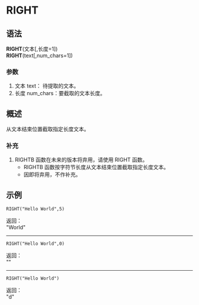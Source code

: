 # RIGHT

## 语法

**RIGHT**(文本[,长度=1])  
**RIGHT**(text[,num_chars=1])

### 参数

1. 文本 text： 待提取的文本。
2. 长度 num_chars：要截取的文本长度。

## 概述

从文本结束位置截取指定长度文本。

### 补充

1. RIGHTB 函数在未来的版本将弃用，请使用 RIGHT 函数。
    - RIGHTB 函数按字符节长度从文本结束位置截取指定长度文本。
    - 因即将弃用，不作补充。

## 示例

```excel
RIGHT("Hello World",5)
```

返回：  
"World"

---

```excel
RIGHT("Hello World",0)
```

返回：  
""

---

```excel
RIGHT("Hello World")
```

返回：  
"d"
